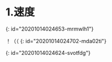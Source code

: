 # 1.速度
{: id="20201014024653-mrmwlh1"}

！（（
{: id="20201014024702-mda02ti"}

{: id="20201014024624-svotfdg"}
